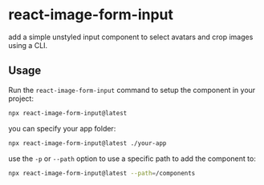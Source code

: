 # react-image-form-input

add a simple unstyled input component to select avatars and crop images using a CLI.

## Usage

Run the `react-image-form-input` command to setup the component in your project:

```bash
npx react-image-form-input@latest
```

you can specify your app folder:

```bash
npx react-image-form-input@latest ./your-app
```

use the `-p` or `--path` option to use a specific path to add the component to:

```sh
npx react-image-form-input@latest --path=/components
```
